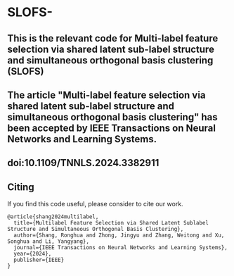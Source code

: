 # SLOFS-
## This is the relevant code for Multi-label feature selection via shared latent sub-label structure and simultaneous orthogonal basis clustering (SLOFS)

## The article "Multi-label feature selection via shared latent sub-label structure and simultaneous orthogonal basis clustering" has been accepted by IEEE Transactions on Neural Networks and Learning Systems.
## doi:10.1109/TNNLS.2024.3382911
## Citing
If you find this code useful, please consider to cite our work.
```
@article{shang2024multilabel,
  title={Multilabel Feature Selection via Shared Latent Sublabel Structure and Simultaneous Orthogonal Basis Clustering},
  author={Shang, Ronghua and Zhong, Jingyu and Zhang, Weitong and Xu, Songhua and Li, Yangyang},
  journal={IEEE Transactions on Neural Networks and Learning Systems},
  year={2024},
  publisher={IEEE}
}
```
